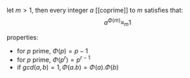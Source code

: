 let $m>1$, then every integer $a$ [[coprime]] to $m$ satisfies that:  
$$a^{\Phi (m)}\equiv_m 1$$  
  
properties:  
- for $p$ prime, $\Phi (p)=p-1$  
- for $p$ prime, $\Phi (p^r)=p^{r-1}$  
- if $gcd(a,b)=1, \Phi (a.b)=\Phi (a). \Phi (b)$